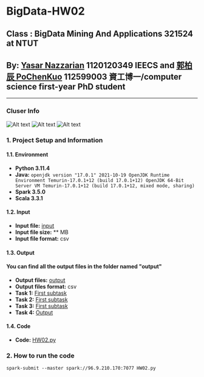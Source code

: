 # BigData-HW02
## Class : BigData Mining And Applications 321524 at NTUT
## By: [Yasar Nazzarian](https://github.com/Yasar2019) 1120120349 IEECS and [郭柏辰 PoChenKuo](https://github.com/PoChenKuo) 112599003 資工博一/computer science first-year PhD student
----------------------------------------------------------------------------------------------
### **Cluser Info**
![Alt text](image.png)
![Alt text](image-1.png)
![Alt text](image-2.png)
### 1. Project Setup and Information
#### 1.1. Environment
* **Python 3.11.4**
* **Java:**
``openjdk version "17.0.1" 2021-10-19
OpenJDK Runtime Environment Temurin-17.0.1+12 (build 17.0.1+12)
OpenJDK 64-Bit Server VM Temurin-17.0.1+12 (build 17.0.1+12, mixed mode, sharing)``
* **Spark 3.5.0**
* **Scala 3.3.1**

#### 1.2. Input

* **Input file:** [input](Data/)
* **Input file size:** ** MB
* **Input file format:** csv

#### 1.3. Output
#### You can find all the output files in the folder named "output"
* **Output files:** [output](output)
* **Output files format:** csv
* **Task 1:** [First subtask](output/task1)
* **Task 2:** [First subtask](output/task2)
* **Task 3:** [First subtask](output/task3)
* **Task 4:** [Output](output\task4)

#### 1.4. Code
* **Code:** [HW02.py](HW02.py)

### 2. How to run the code
```spark-submit --master spark://96.9.210.170:7077 HW02.py```
